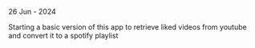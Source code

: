 26 Jun - 2024 

Starting a basic version of this app to retrieve liked videos from youtube and convert it to a spotify playlist